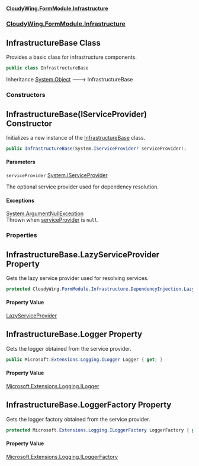 #### [CloudyWing.FormModule.Infrastructure](index.md 'index')
### [CloudyWing.FormModule.Infrastructure](CloudyWing.FormModule.Infrastructure.md 'CloudyWing.FormModule.Infrastructure')

## InfrastructureBase Class

Provides a basic class for infrastructure components.

```csharp
public class InfrastructureBase
```

Inheritance [System.Object](https://docs.microsoft.com/en-us/dotnet/api/System.Object 'System.Object') &#129106; InfrastructureBase
### Constructors

<a name='CloudyWing.FormModule.Infrastructure.InfrastructureBase.InfrastructureBase(System.IServiceProvider)'></a>

## InfrastructureBase(IServiceProvider) Constructor

Initializes a new instance of the [InfrastructureBase](CloudyWing.FormModule.Infrastructure.InfrastructureBase.md 'CloudyWing.FormModule.Infrastructure.InfrastructureBase') class.

```csharp
public InfrastructureBase(System.IServiceProvider? serviceProvider);
```
#### Parameters

<a name='CloudyWing.FormModule.Infrastructure.InfrastructureBase.InfrastructureBase(System.IServiceProvider).serviceProvider'></a>

`serviceProvider` [System.IServiceProvider](https://docs.microsoft.com/en-us/dotnet/api/System.IServiceProvider 'System.IServiceProvider')

The optional service provider used for dependency resolution.

#### Exceptions

[System.ArgumentNullException](https://docs.microsoft.com/en-us/dotnet/api/System.ArgumentNullException 'System.ArgumentNullException')  
Thrown when [serviceProvider](CloudyWing.FormModule.Infrastructure.InfrastructureBase.md#CloudyWing.FormModule.Infrastructure.InfrastructureBase.InfrastructureBase(System.IServiceProvider).serviceProvider 'CloudyWing.FormModule.Infrastructure.InfrastructureBase.InfrastructureBase(System.IServiceProvider).serviceProvider') is `null`.
### Properties

<a name='CloudyWing.FormModule.Infrastructure.InfrastructureBase.LazyServiceProvider'></a>

## InfrastructureBase.LazyServiceProvider Property

Gets the lazy service provider used for resolving services.

```csharp
protected CloudyWing.FormModule.Infrastructure.DependencyInjection.LazyServiceProvider LazyServiceProvider { get; }
```

#### Property Value
[LazyServiceProvider](CloudyWing.FormModule.Infrastructure.DependencyInjection.LazyServiceProvider.md 'CloudyWing.FormModule.Infrastructure.DependencyInjection.LazyServiceProvider')

<a name='CloudyWing.FormModule.Infrastructure.InfrastructureBase.Logger'></a>

## InfrastructureBase.Logger Property

Gets the logger obtained from the service provider.

```csharp
public Microsoft.Extensions.Logging.ILogger Logger { get; }
```

#### Property Value
[Microsoft.Extensions.Logging.ILogger](https://docs.microsoft.com/en-us/dotnet/api/Microsoft.Extensions.Logging.ILogger 'Microsoft.Extensions.Logging.ILogger')

<a name='CloudyWing.FormModule.Infrastructure.InfrastructureBase.LoggerFactory'></a>

## InfrastructureBase.LoggerFactory Property

Gets the logger factory obtained from the service provider.

```csharp
protected Microsoft.Extensions.Logging.ILoggerFactory LoggerFactory { get; }
```

#### Property Value
[Microsoft.Extensions.Logging.ILoggerFactory](https://docs.microsoft.com/en-us/dotnet/api/Microsoft.Extensions.Logging.ILoggerFactory 'Microsoft.Extensions.Logging.ILoggerFactory')